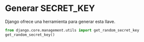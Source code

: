 # Generar SECRET_KEY

Django ofrece una herramienta para generar esta llave.

```python
from django.core.management.utils import get_random_secret_key
get_random_secret_key()
```


